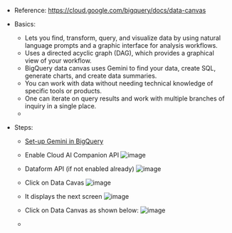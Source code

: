 - Reference: https://cloud.google.com/bigquery/docs/data-canvas
- Basics:
  - Lets you find, transform, query, and visualize data by using natural language prompts and a graphic interface for analysis workflows.
  - Uses a directed acyclic graph (DAG), which provides a graphical view of your workflow.
  - BigQuery data canvas uses Gemini to find your data, create SQL, generate charts, and create data summaries.
  - You can work with data without needing technical knowledge of specific tools or products. 
  - One can iterate on query results and work with multiple branches of inquiry in a single place.
  - 

- Steps:
  - [Set-up Gemini in BigQuery](https://cloud.google.com/gemini/docs/bigquery/set-up-gemini)
  - Enable Cloud AI Companion API
    ![image](https://github.com/Ajit1279/GCP_Learning/assets/81754034/ecaebc18-2f2e-484f-adc0-8f39a189cc58)

  - Dataform API (if not enabled already)
    ![image](https://github.com/Ajit1279/GCP_Learning/assets/81754034/8ee6aedc-54a6-4c18-bac5-f2915002ed1c)

  - Click on Data Cavas
    ![image](https://github.com/Ajit1279/GCP_Learning/assets/81754034/d80baa15-0d8b-47cd-9395-88969fdc9992)
    
  - It displays the next screen
    ![image](https://github.com/Ajit1279/GCP_Learning/assets/81754034/9da9d597-62fb-45a5-8bf6-9a16e2d68d23)

  - Click on Data Canvas as shown below:
    ![image](https://github.com/Ajit1279/GCP_Learning/assets/81754034/2b0b625d-4a3a-4c72-be6f-7634a9d98a43)

    
  -     
